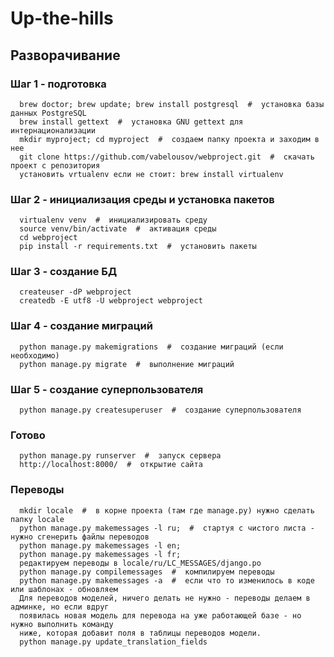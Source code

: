 # Up-the-hills #

## Разворачивание ##

### Шаг 1 - подготовка ###
      brew doctor; brew update; brew install postgresql  #  установка базы данных PostgreSQL
      brew install gettext  #  установка GNU gettext для интернационализации
      mkdir myproject; cd myproject  #  создаем папку проекта и заходим в нее
      git clone https://github.com/vabelousov/webproject.git  #  скачать проект с репозитория
      установить vrtualenv если не стоит: brew install virtualenv
### Шаг 2 - инициализация среды и установка пакетов ###
      virtualenv venv  #  инициализировать среду
      source venv/bin/activate  #  активация среды
      cd webproject
      pip install -r requirements.txt  #  установить пакеты
### Шаг 3 - создание БД
      createuser -dP webproject
      createdb -E utf8 -U webproject webproject
### Шаг 4 - создание миграций ###
      python manage.py makemigrations  #  создание миграций (если необходимо)
      python manage.py migrate  #  выполнение миграций
### Шаг 5 - создание суперпользователя ###
      python manage.py createsuperuser  #  создание суперпользователя
### Готово ###
      python manage.py runserver  #  запуск сервера
      http://localhost:8000/  #  открытие сайта
### Переводы ###
      mkdir locale  #  в корне проекта (там где manage.py) нужно сделать папку locale
      python manage.py makemessages -l ru;  #  стартуя с чистого листа - нужно сгенерить файлы переводов
      python manage.py makemessages -l en;
      python manage.py makemessages -l fr;
      редактируем переводы в locale/ru/LC_MESSAGES/django.po
      python manage.py compilemessages  #  компилируем переводы
      python manage.py makemessages -a  #  если что то изменилось в коде или шаблонах - обновляем
      Для переводов моделей, ничего делать не нужно - переводы делаем в админке, но если вдруг
      появилась новая модель для перевода на уже работающей базе - но нужно выполнить команду
      ниже, которая добавит поля в таблицы переводов модели.
      python manage.py update_translation_fields
